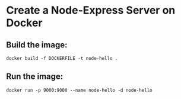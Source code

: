 # Create a Node-Express Server on Docker

## Build the image:
```
docker build -f DOCKERFILE -t node-hello .
```

## Run the image:
```
docker run -p 9000:9000 --name node-hello -d node-hello
```